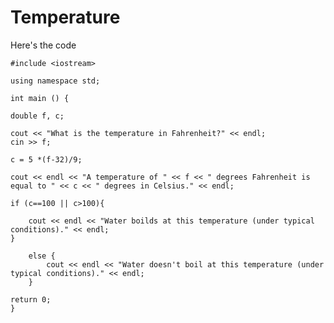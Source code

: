 # Temperature
Here's the code

    #include <iostream>

    using namespace std;
  
    int main () {
  	
  	double f, c;
  
  	cout << "What is the temperature in Fahrenheit?" << endl;
  	cin >> f;
  
  	c = 5 *(f-32)/9;
  
  	cout << endl << "A temperature of " << f << " degrees Fahrenheit is equal to " << c << " degrees in Celsius." << endl;
  
  	if (c==100 || c>100){
  		
  		cout << endl << "Water boilds at this temperature (under typical conditions)." << endl;
  	}
  
  		else {	
  			cout << endl << "Water doesn't boil at this temperature (under typical conditions)." << endl;
  		}
  
  	return 0;
    }

